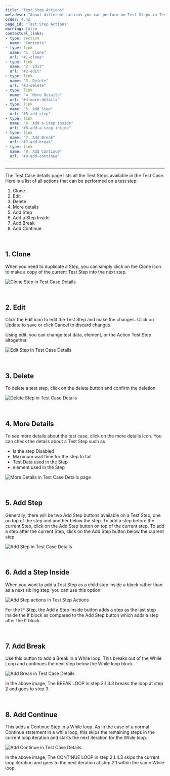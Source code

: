 ```yaml
---
title: "Test Step Actions"
metadesc: "About different actions you can perform on Test Steps in Testsigma"
order: 4.42
page_id: "Test Step Actions"
warning: false
contextual_links:
- type: section
  name: "Contents"
- type: link
  name: "1. Clone"
  url: "#1-clone"
- type: link
  name: "2. Edit"
  url: "#2-edit"
- type: link
  name: "3. Delete"
  url: "#3-delete"
- type: link
  name: "4. More Details"
  url: "#4-more-details"
- type: link
  name: "5. Add Step"
  url: "#5-add-step"
- type: link
  name: "6. Add a Step Inside"
  url: "#6-add-a-step-inside"
- type: link
  name: "7. Add Break"
  url: "#7-add-break"
- type: link
  name: "8. Add Continue"
  url: "#8-add-continue"
---
```


---

The Test Case details page lists all the Test Steps available in the Test Case. Here is a list of all actions that can be performed on a test step:

 1. Clone
 2. Edit
 3. Delete
 4. More details
 5. Add Step
 6. Add a Step Inside
 7. Add Break
 8. Add Continue

&emsp;

## **1. Clone**
When you need to duplicate a Step, you can simply click on the Clone icon to make a copy of the current Test Step into the next step.

![Clone Step in Test Case Details](https://docs.testsigma.com/images/step-actions/clone-step-gif.gif)

&emsp;

## **2. Edit**
Click the Edit icon to edit the Test Step and make the changes.
Click on Update to save or click Cancel to discard changes.

Using edit, you can change test data, element, or the Action Test Step altogether.

![Edit Step in Test Case Details](https://docs.testsigma.com/images/step-actions/edit-step-gif.gif)

&emsp;

## **3. Delete**

To delete a test step, click on the delete button and confirm the deletion.

![Delete Step in Test Case Details](https://docs.testsigma.com/images/step-actions/delete-step-gif.gif)

&emsp;

## **4. More Details**
To see more details about the test case, click on the more details icon. You can check the details about a Test Step such as

 * Is the step Disabled
 * Maximum wait time for the step to fail
 * Test Data used in the Step
 * element used in the Step

![More Details in Test Case Details page](https://docs.testsigma.com/images/step-actions/more-details-gif.gif)

&emsp;

## **5. Add Step**

Generally, there will be two Add Step buttons available on a Test Step, one on top of the step and another below the step.
To add a step before the current Step, click on the Add Step button on top of the current step.
To add a step after the current Step, click on the Add Step button below the current step.

![Add Step in Test Case Details](https://docs.testsigma.com/images/step-actions/add-step-gif.gif)

&emsp;

## **6. Add a Step Inside**
When you want to add a Test Step as a child step inside a block rather than as a next sibling step, you can use this option.

![Add Step actions in Test Step Actions](https://docs.testsigma.com/images/step-actions/test-step-actions-add-a-step-inside.png)


For the IF Step, the Add a Step Inside button adds a step as the last step inside the If block as compared to the Add Step button which adds a step after the If block.

&emsp;

## **7. Add Break**

Use this button to add a Break in a While loop. This breaks out of the While Loop and continues the next step below the While loop block.

![Add Break in Test Case Details](https://docs.testsigma.com/images/step-actions/while-loop-brek-continue-actions.png)

In the above image, The BREAK LOOP in step 2.1.3.3 breaks the loop at step 2 and goes to step 3.

&emsp;

## **8. Add Continue**

This adds a Continue Step in a While loop. As in the case of a normal Continue statement in a while loop, this skips the remaining steps in the current loop iteration and starts the next iteration for the While loop.

![Add Continue in Test Case Details ](https://docs.testsigma.com/images/step-actions/while-loop-break-continue-actions.png)


In the above image, The CONTINUE LOOP in step 2.1.4.3 skips the current loop iteration and goes to the next iteration at step 2.1 within the same While loop.







